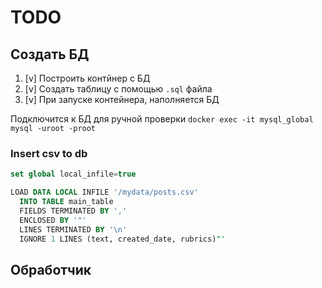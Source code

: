 # TODO

## Создать БД
1. [v] Построить контйнер с БД
2. [v] Создать таблицу с помощью `.sql` файла
3. [v] При запуске контейнера, наполняется БД

Подключится к БД для ручной проверки
`docker exec -it mysql_global mysql -uroot -proot`
### Insert csv to db
```sql
set global local_infile=true

LOAD DATA LOCAL INFILE '/mydata/posts.csv' 
  INTO TABLE main_table 
  FIELDS TERMINATED BY ',' 
  ENCLOSED BY '"' 
  LINES TERMINATED BY '\n' 
  IGNORE 1 LINES (text, created_date, rubrics)"'
```

## Обработчик

